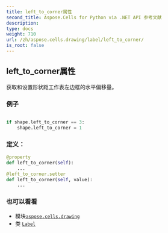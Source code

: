 ```yaml
---
title: left_to_corner属性
second_title: Aspose.Cells for Python via .NET API 参考文献
description:
type: docs
weight: 710
url: /zh/aspose.cells.drawing/label/left_to_corner/
is_root: false
---
```

## left_to_corner属性

获取和设置形状距工作表左边框的水平偏移量。

### 例子

```python

if shape.left_to_corner == 3:
    shape.left_to_corner = 1

```
### 定义：
```python
@property
def left_to_corner(self):
    ...
@left_to_corner.setter
def left_to_corner(self, value):
    ...
```

### 也可以看看
* 模块[`aspose.cells.drawing`](../../)
* 类 [`Label`](/cells/python-net/zh/aspose.cells.drawing/label)

